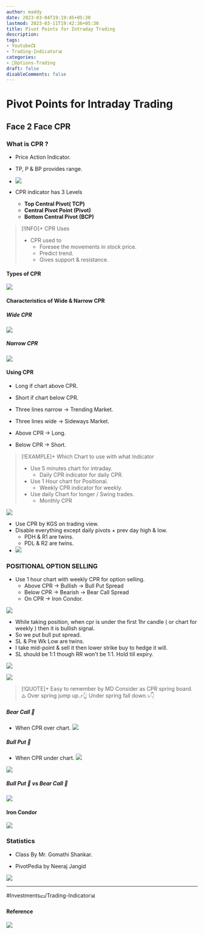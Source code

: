 ```yaml
---
author: maddy
date: 2023-03-04T19:19:45+05:30
lastmod: 2023-03-11T19:42:36+05:30
title: Pivot Points for Intraday Trading
description: 
tags:
- Youtube📺
- Trading-Indicator📊 
categories: 
- 🤹Options-Trading
draft: false
disableComments: false
---
```

# Pivot Points for Intraday Trading

## Face 2 Face CPR

### What is CPR ?

- Price Action Indicator.

- TP, P & BP provides range.
- ![](https://i.imgur.com/WBN0qzam.png)

- CPR indicator has 3 Levels
	- **Top Central Pivot( TCP)**
	- **Central Pivot Point (Pivot)**
	- **Bottom Central Pivot (BCP)**

>[!INFO]+ CPR Uses
>- CPR used to
>	- Foresee the  movements in stock price.
>	- Predict trend.
>	- Gives support & resistance.

#### Types of CPR

![](https://i.imgur.com/eLOJ9k1.png)

#### Characteristics of Wide & Narrow CPR

##### Wide CPR

![](https://i.imgur.com/EQ92Oyk.png)

##### Narrow CPR

![](https://i.imgur.com/KIjx8Mk.png)

#### Using CPR

- Long if chart above CPR.
- Short if chart below CPR.

- Three lines narrow → Trending Market.
- Three lines wide → Sideways Market.
- Above CPR → Long.
- Below CPR → Short.

>[!EXAMPLE]+ Which Chart to use with what Indicator
> - Use 5 minutes chart for intraday.
> 	- Daily CPR indicator for daily CPR.
>- Use 1 Hour chart for Positional.
>	- Weekly CPR indicator for weekly.
>- Use daily Chart for longer / Swing trades.
>	- Monthly CPR


![](https://i.imgur.com/XD2voEc.png)

- Use CPR by KGS on trading view.
- Disable everything except daily pivots + prev day high & low.
	- PDH & R1 are twins.
	- PDL & R2 are twins.
- ![](https://i.imgur.com/PwjZn06.png)

### POSITIONAL OPTION SELLING

- Use 1 hour chart with weekly CPR for option selling.
	- Above CPR → Bullish → Bull Put Spread
	- Below CPR → Bearish → Bear Call Spread
	- On CPR → Iron Condor.


![](https://i.imgur.com/uVvejtR.png)

- While taking position, when cpr is under the first 1hr candle ( or chart for weekly ) then it is bullish signal.
- So we put bull put spread.
- SL & Pre Wk Low are twins.
- I take mid-point & sell it then lower strike buy to hedge it will.
- SL should be 1:1 though RR won't be 1:1. Hold till expiry.

![](https://i.imgur.com/pw99uRU.png)

![](https://i.imgur.com/n0naY6e.png)

>[!QUOTE]+ Easy to remember by MD
> Consider as CPR spring board. ♨️
> Over spring jump up.⤴️👆
> Under spring fall down.⤵️👇

##### Bear Call 🐻
- When CPR over chart.
![](https://i.imgur.com/hzor0r7.png)

##### Bull Put 🐂
- When CPR under chart.
![](https://i.imgur.com/E05JBi5.png)


![](https://i.imgur.com/leCfnP5.png)


##### Bull Put 🐂 vs Bear Call 🐻

![](https://i.imgur.com/78P9zXa.png)

#### Iron Condor

![](https://i.imgur.com/6kAi1nn.png)


### Statistics


- Class By Mr. Gomathi Shankar.



- PivotPedia by Neeraj Jangid

![](https://i.imgur.com/XWQzEvz.png)




---
#Investments💷/Trading-Indicator📊 

#### Reference


![](https://i.imgur.com/1szqsjx.png)


